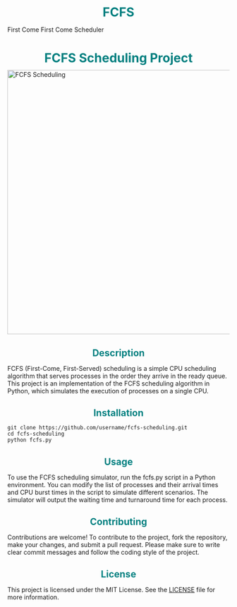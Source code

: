 # FCFS
First Come First Come Scheduler


<!DOCTYPE html>
<html>
  <head>
    <meta charset="utf-8">
    <title>FCFS Scheduling Project Readme</title>
    <style>
      /* Add some style to the headings */
      h1, h2, h3 {
        color: #008080;
        text-align: center;
        margin-bottom: 10px;
      }
      
        /* Add some style to the images */
  img {
    display: block;
    margin: 0 auto;
    max-width: 100%;
    height: auto;
  }
  
  /* Add some style to the code blocks */
  pre {
    background-color: #f8f8f8;
    border: 1px solid #ccc;
    padding: 10px;
    overflow-x: auto;
  }
</style>
</head>
  <body>
    <h1>FCFS Scheduling Project</h1>
    <img src="fcfs.png" alt="FCFS Scheduling" width="600">
    <h2>Description</h2>
    <p>FCFS (First-Come, First-Served) scheduling is a simple CPU scheduling algorithm that serves processes in the order they arrive in the ready queue. This project is an implementation of the FCFS scheduling algorithm in Python, which simulates the execution of processes on a single CPU.</p>
    <h2>Installation</h2>
    <pre><code>git clone https://github.com/username/fcfs-scheduling.git
cd fcfs-scheduling
python fcfs.py</code></pre>
    <h2>Usage</h2>
    <p>To use the FCFS scheduling simulator, run the fcfs.py script in a Python environment. You can modify the list of processes and their arrival times and CPU burst times in the script to simulate different scenarios. The simulator will output the waiting time and turnaround time for each process.</p>
    <h2>Contributing</h2>
    <p>Contributions are welcome! To contribute to the project, fork the repository, make your changes, and submit a pull request. Please make sure to write clear commit messages and follow the coding style of the project.</p>
    <h2>License</h2>
    <p>This project is licensed under the MIT License. See the <a href="LICENSE">LICENSE</a> file for more information.</p>
  </body>
</html>
